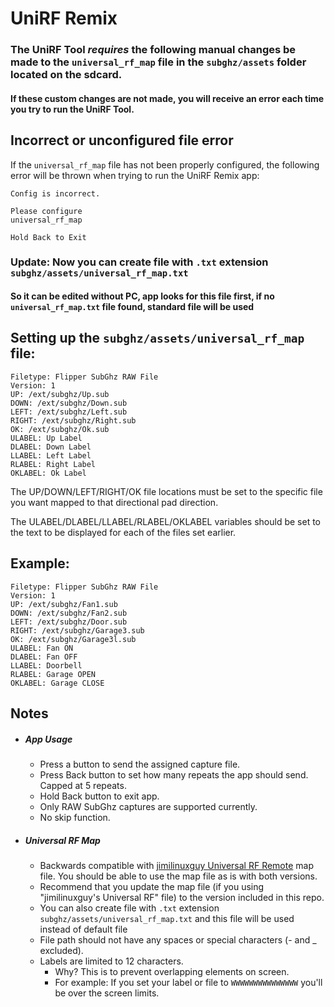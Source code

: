 # UniRF Remix

### The UniRF Tool *requires* the following manual changes be made to the `universal_rf_map` file in the `subghz/assets` folder located on the sdcard. 

#### If these custom changes are not made, **you will receive an error each time you try to run the UniRF Tool**.

## Incorrect or unconfigured file error

If the `universal_rf_map` file has not been properly configured, the following error will be thrown when trying to run the UniRF Remix app:

```
Config is incorrect.

Please configure
universal_rf_map

Hold Back to Exit
```


### **Update: Now you can create file with `.txt` extension `subghz/assets/universal_rf_map.txt`**
#### **So it can be edited without PC, app looks for this file first, if no `universal_rf_map.txt` file found, standard file will be used**


## Setting up the `subghz/assets/universal_rf_map` file:

```
Filetype: Flipper SubGhz RAW File
Version: 1
UP: /ext/subghz/Up.sub
DOWN: /ext/subghz/Down.sub
LEFT: /ext/subghz/Left.sub
RIGHT: /ext/subghz/Right.sub
OK: /ext/subghz/Ok.sub
ULABEL: Up Label
DLABEL: Down Label
LLABEL: Left Label
RLABEL: Right Label
OKLABEL: Ok Label
```

The UP/DOWN/LEFT/RIGHT/OK file locations must be set to the specific file you want mapped to that directional pad direction.

The ULABEL/DLABEL/LLABEL/RLABEL/OKLABEL variables should be set to the text to be displayed for each of the files set earlier.

## Example:

```
Filetype: Flipper SubGhz RAW File
Version: 1
UP: /ext/subghz/Fan1.sub
DOWN: /ext/subghz/Fan2.sub
LEFT: /ext/subghz/Door.sub
RIGHT: /ext/subghz/Garage3.sub
OK: /ext/subghz/Garage3l.sub
ULABEL: Fan ON
DLABEL: Fan OFF
LLABEL: Doorbell
RLABEL: Garage OPEN
OKLABEL: Garage CLOSE
```

## Notes
* ##### App Usage
  - Press a button to send the assigned capture file.
  - Press Back button to set how many repeats the app should send. Capped at 5 repeats.
  - Hold Back button to exit app.
  - Only RAW SubGhz captures are supported currently.
  - No skip function.

* ##### Universal RF Map
  - Backwards compatible with [jimilinuxguy Universal RF Remote](https://github.com/jimilinuxguy/flipperzero-universal-rf-remote) map file. You should be able to use the map file as is with both versions.
  - Recommend that you update the map file (if you using "jimilinuxguy's Universal RF" file) to the version included in this repo.
  - You can also create file with `.txt` extension `subghz/assets/universal_rf_map.txt` and this file will be used instead of default file
  - File path should not have any spaces or special characters (- and _ excluded).
  - Labels are limited to 12 characters.
    - Why? This is to prevent overlapping elements on screen.
    - For example: If you set your label or file to ```WWWWWWWWWWWWWWW``` you'll be over the screen limits.
